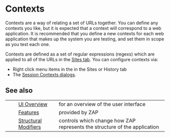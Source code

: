 # Contexts #

Contexts are a way of relating a set of URLs together.
You can define any contexts you like, but it is expected that a context will correspond to a web application.
It is recommended that you define a new contexts for each web application that makes up the system you are testing, and set them in scope as you test each one.

Contexts are defined as a set of regular expressions (regexs) which are applied to all of the URLs in the [Sites tab][].
You can configure contexts via:

 *  Right click menu items in the in the Sites or History tab
 *  The [Session Contexts dialogs][].

## See also ##

<table> 
 <tbody>
  <tr>
   <td>&nbsp;&nbsp;&nbsp;&nbsp;</td>
   <td> <a href="HelpUiOverview" rel="nofollow">UI Overview</a></td>
   <td>for an overview of the user interface</td>
  </tr> 
  <tr>
   <td>&nbsp;&nbsp;&nbsp;&nbsp;</td>
   <td> <a href="HelpStartConceptsConcepts" rel="nofollow">Features</a></td>
   <td>provided by ZAP</td>
  </tr> 
  <tr>
   <td>&nbsp;&nbsp;&nbsp;&nbsp;</td>
   <td><a href="HelpStartConceptsStructmods" rel="nofollow">Structural Modifiers</a></td>
   <td>controls which change how ZAP represents the structure of the application</td>
  </tr> 
 </tbody>
</table>


[Sites tab]: HelpUiTabsSites
[Session Contexts dialogs]: HelpUiDialogsSessionContexts